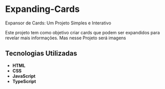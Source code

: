 # Expanding-Cards
Expansor de Cards: Um Projeto Simples e Interativo

Este projeto tem como objetivo criar cards que podem ser expandidos para revelar mais informações. Mas nesse Projeto será imagens


## Tecnologias Utilizadas

* **HTML** 
* **CSS** 
* **JavaScript** 
* **TypeScript** 